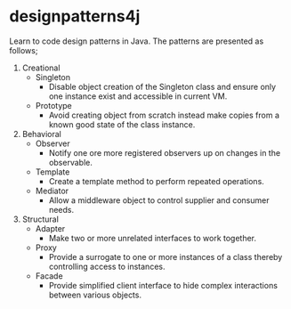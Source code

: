 # designpatterns4j
Learn to code design patterns in Java.
The patterns are presented as follows;

1. Creational
    - Singleton
        - Disable object creation of the Singleton class and ensure only one instance exist and accessible in current VM.
    - Prototype
        - Avoid creating object from scratch instead make copies from a known good state of the class instance.
2. Behavioral
    - Observer
        - Notify one ore more registered observers up on changes in the observable.
    - Template
        - Create a template method to perform repeated operations.
    - Mediator
        - Allow a middleware object to control supplier and consumer needs.
3. Structural
    - Adapter
        - Make two or more unrelated interfaces to work together.
    - Proxy
        - Provide a surrogate to one or more instances of a class thereby controlling access to instances.
    - Facade
        - Provide simplified client interface to hide complex interactions between various objects.